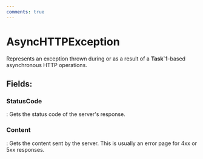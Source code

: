 ```yaml
---
comments: true
---
```

# AsyncHTTPException

Represents an exception thrown during or as a result of a **Task`1**-based asynchronous HTTP operations. 

## **Fields**:
### **StatusCode**
: Gets the status code of the server's response. 
### **Content**
: Gets the content sent by the server. This is usually an error page for 4xx or 5xx responses. 